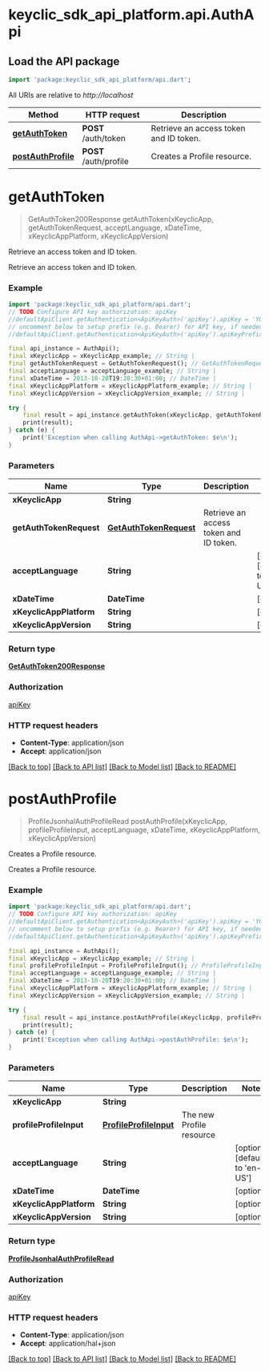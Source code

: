 # keyclic_sdk_api_platform.api.AuthApi

## Load the API package
```dart
import 'package:keyclic_sdk_api_platform/api.dart';
```

All URIs are relative to *http://localhost*

Method | HTTP request | Description
------------- | ------------- | -------------
[**getAuthToken**](AuthApi.md#getauthtoken) | **POST** /auth/token | Retrieve an access token and ID token.
[**postAuthProfile**](AuthApi.md#postauthprofile) | **POST** /auth/profile | Creates a Profile resource.


# **getAuthToken**
> GetAuthToken200Response getAuthToken(xKeyclicApp, getAuthTokenRequest, acceptLanguage, xDateTime, xKeyclicAppPlatform, xKeyclicAppVersion)

Retrieve an access token and ID token.

Retrieve an access token and ID token.

### Example
```dart
import 'package:keyclic_sdk_api_platform/api.dart';
// TODO Configure API key authorization: apiKey
//defaultApiClient.getAuthentication<ApiKeyAuth>('apiKey').apiKey = 'YOUR_API_KEY';
// uncomment below to setup prefix (e.g. Bearer) for API key, if needed
//defaultApiClient.getAuthentication<ApiKeyAuth>('apiKey').apiKeyPrefix = 'Bearer';

final api_instance = AuthApi();
final xKeyclicApp = xKeyclicApp_example; // String | 
final getAuthTokenRequest = GetAuthTokenRequest(); // GetAuthTokenRequest | Retrieve an access token and ID token.
final acceptLanguage = acceptLanguage_example; // String | 
final xDateTime = 2013-10-20T19:20:30+01:00; // DateTime | 
final xKeyclicAppPlatform = xKeyclicAppPlatform_example; // String | 
final xKeyclicAppVersion = xKeyclicAppVersion_example; // String | 

try {
    final result = api_instance.getAuthToken(xKeyclicApp, getAuthTokenRequest, acceptLanguage, xDateTime, xKeyclicAppPlatform, xKeyclicAppVersion);
    print(result);
} catch (e) {
    print('Exception when calling AuthApi->getAuthToken: $e\n');
}
```

### Parameters

Name | Type | Description  | Notes
------------- | ------------- | ------------- | -------------
 **xKeyclicApp** | **String**|  | 
 **getAuthTokenRequest** | [**GetAuthTokenRequest**](GetAuthTokenRequest.md)| Retrieve an access token and ID token. | 
 **acceptLanguage** | **String**|  | [optional] [default to 'en-US']
 **xDateTime** | **DateTime**|  | [optional] 
 **xKeyclicAppPlatform** | **String**|  | [optional] 
 **xKeyclicAppVersion** | **String**|  | [optional] 

### Return type

[**GetAuthToken200Response**](GetAuthToken200Response.md)

### Authorization

[apiKey](../README.md#apiKey)

### HTTP request headers

 - **Content-Type**: application/json
 - **Accept**: application/json

[[Back to top]](#) [[Back to API list]](../README.md#documentation-for-api-endpoints) [[Back to Model list]](../README.md#documentation-for-models) [[Back to README]](../README.md)

# **postAuthProfile**
> ProfileJsonhalAuthProfileRead postAuthProfile(xKeyclicApp, profileProfileInput, acceptLanguage, xDateTime, xKeyclicAppPlatform, xKeyclicAppVersion)

Creates a Profile resource.

Creates a Profile resource.

### Example
```dart
import 'package:keyclic_sdk_api_platform/api.dart';
// TODO Configure API key authorization: apiKey
//defaultApiClient.getAuthentication<ApiKeyAuth>('apiKey').apiKey = 'YOUR_API_KEY';
// uncomment below to setup prefix (e.g. Bearer) for API key, if needed
//defaultApiClient.getAuthentication<ApiKeyAuth>('apiKey').apiKeyPrefix = 'Bearer';

final api_instance = AuthApi();
final xKeyclicApp = xKeyclicApp_example; // String | 
final profileProfileInput = ProfileProfileInput(); // ProfileProfileInput | The new Profile resource
final acceptLanguage = acceptLanguage_example; // String | 
final xDateTime = 2013-10-20T19:20:30+01:00; // DateTime | 
final xKeyclicAppPlatform = xKeyclicAppPlatform_example; // String | 
final xKeyclicAppVersion = xKeyclicAppVersion_example; // String | 

try {
    final result = api_instance.postAuthProfile(xKeyclicApp, profileProfileInput, acceptLanguage, xDateTime, xKeyclicAppPlatform, xKeyclicAppVersion);
    print(result);
} catch (e) {
    print('Exception when calling AuthApi->postAuthProfile: $e\n');
}
```

### Parameters

Name | Type | Description  | Notes
------------- | ------------- | ------------- | -------------
 **xKeyclicApp** | **String**|  | 
 **profileProfileInput** | [**ProfileProfileInput**](ProfileProfileInput.md)| The new Profile resource | 
 **acceptLanguage** | **String**|  | [optional] [default to 'en-US']
 **xDateTime** | **DateTime**|  | [optional] 
 **xKeyclicAppPlatform** | **String**|  | [optional] 
 **xKeyclicAppVersion** | **String**|  | [optional] 

### Return type

[**ProfileJsonhalAuthProfileRead**](ProfileJsonhalAuthProfileRead.md)

### Authorization

[apiKey](../README.md#apiKey)

### HTTP request headers

 - **Content-Type**: application/json
 - **Accept**: application/hal+json

[[Back to top]](#) [[Back to API list]](../README.md#documentation-for-api-endpoints) [[Back to Model list]](../README.md#documentation-for-models) [[Back to README]](../README.md)

